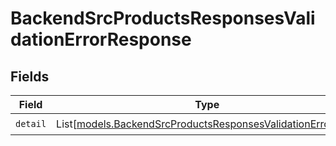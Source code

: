 # BackendSrcProductsResponsesValidationErrorResponse


## Fields

| Field                                                                                                                      | Type                                                                                                                       | Required                                                                                                                   | Description                                                                                                                |
| -------------------------------------------------------------------------------------------------------------------------- | -------------------------------------------------------------------------------------------------------------------------- | -------------------------------------------------------------------------------------------------------------------------- | -------------------------------------------------------------------------------------------------------------------------- |
| `detail`                                                                                                                   | List[[models.BackendSrcProductsResponsesValidationErrorItem](../models/backendsrcproductsresponsesvalidationerroritem.md)] | :heavy_check_mark:                                                                                                         | N/A                                                                                                                        |
